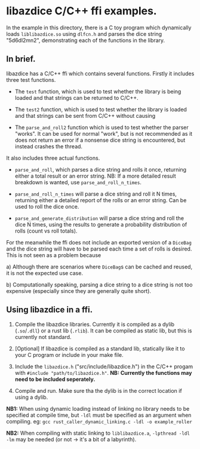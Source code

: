 # libazdice C/C++ ffi examples.

In the example in this directory, there is a C toy program which dynamically loads `liblibazdice.so` using `dlfcn.h` and parses the dice string "5d6dl2mn2", demonstrating each of the functions in the library.

## In brief.

libazdice has a C/C++ ffi which contains several functions. Firstly it includes three test functions.

- The `test` function, which is used to test whether the library is being loaded and that strings can be returned to C/C++.

- The `test2` function, which is used to test whether the library is loaded and that strings can be sent from C/C++ without causing

- The `parse_and_roll2` function which is used to test whether the parser "works". It can be used for normal "work", but is not recommended as it does not return an error if a nonsense dice string is encountered, but instead crashes the thread.

It also includes three actual functions.

- `parse_and_roll`, which parses a dice string and rolls it once, returning either a total result or an error string. NB: If a more detailed result breakdown is wanted, use `parse_and_roll_n_times`.

- `parse_and_roll_n_times` will parse a dice string and roll it N times, returning either a detailed report of the rolls or an error string. Can be used to roll the dice once.

- `parse_and_generate_distribution` will parse a dice string and roll the dice N times, using the results to generate a probability distribution of rolls (count vs roll totals).

For the meanwhile the ffi does not include an exported version of a `DiceBag` and the dice string will have to be parsed each time a set of rolls is desired. This is not seen as a problem because

a) Although there are scenarios where `DiceBag`s can be cached and reused, it is not the expected use case.

b) Computationally speaking, parsing a dice string to a dice string is not too expensive (especially since they are generally quite short).

## Using libazdice in a ffi.

1) Compile the libazdice libraries. Currently it is compiled as a dylib (`.so`/`.dll`) or a rust lib (`.rlib`). It can be compiled as static lib, but this is currently not standard.

2) [Optional] If libazdice is compiled as a standard lib, statically like it to your C program or include in your make file.

3) Include the `libazdice.h` ("src/include/libazdice.h") in the C/C++ progam with `#include "path/to/libazdice.h"`. **NB: Currently the functions may need to be included seperately.**

4) Compile and run. Make sure tha the dylib is in the correct location if using a dylib.

**NB1:** When using dynamic loading instead of linking no library needs to be specified at compile time, but `-ldl` must be specified as an argument when compiling.
eg: `gcc rust_caller_dynamic_linking.c -ldl -o example_roller`

**NB2:** When compiling with static linking to `liblibazdice.a`, `-lpthread -ldl -lm` may be needed (or not -> it's a bit of a labyrinth).
